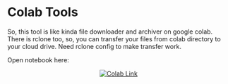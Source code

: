 

# Colab Tools
So, this tool is like kinda file downloader and archiver on google colab. There is rclone too, so, you can transfer your files from colab directory to your cloud drive. Need rclone config to make transfer work.

Open notebook here:
<p align=center><a href="https://colab.research.google.com/github/ImPeekaboo/mytools/blob/main/peeklab.ipynb">
    <img src="https://colab.research.google.com/assets/colab-badge.svg" alt="Colab Link"/>
  </a></p>


